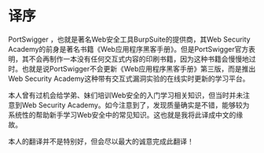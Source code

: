 # 译序

PortSwigger ，也就是著名Web安全工具BurpSuite的提供商，其Web Security Academy的前身是著名书籍《Web应用程序黑客手册》。但是PortSwigger官方表明，其不会再制作一本没有任何交互式内容的印刷书籍，因为这种书籍会慢慢地过时。也就是说PortSwigger不会更新《Web应用程序黑客手册》第三版，而是推出Web Security Academy这种带有交互式漏洞实验的在线实时更新的学习平台。

本人曾有过机会给学弟、妹们培训Web安全的入门学习相关知识，但当时并未注意到Web Security Academy。如今注意到了，发现质量确实是不错，能够较为系统性的帮助新手学习Web安全中的常见知识。这也就是我将此译成中文的缘故。



本人的翻译并不是特别好，但会尽以最大的诚意完成此翻译！

